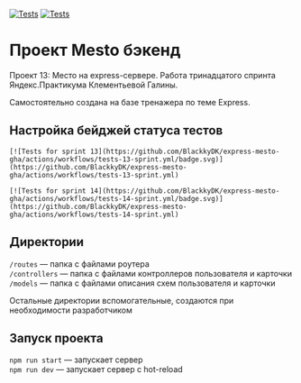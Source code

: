 [![Tests](https://github.com/yandex-praktikum/express-mesto-gha/actions/workflows/tests-13-sprint.yml/badge.svg)](https://github.com/yandex-praktikum/express-mesto-gha/actions/workflows/tests-13-sprint.yml) [![Tests](https://github.com/yandex-praktikum/express-mesto-gha/actions/workflows/tests-14-sprint.yml/badge.svg)](https://github.com/yandex-praktikum/express-mesto-gha/actions/workflows/tests-14-sprint.yml)
# Проект Mesto бэкенд
Проект 13: Место на express-сервере.
Работа тринадцатого спринта Яндекс.Практикума Клементьевой Галины.

Самостоятельно создана на базе тренажера по теме Express.

## Настройка бейджей статуса тестов

```
[![Tests for sprint 13](https://github.com/BlackkyDK/express-mesto-gha/actions/workflows/tests-13-sprint.yml/badge.svg)](https://github.com/BlackkyDK/express-mesto-gha/actions/workflows/tests-13-sprint.yml) 

[![Tests for sprint 14](https://github.com/BlackkyDK/express-mesto-gha/actions/workflows/tests-14-sprint.yml/badge.svg)](https://github.com/BlackkyDK/express-mesto-gha/actions/workflows/tests-14-sprint.yml)
```


## Директории

`/routes` — папка с файлами роутера  
`/controllers` — папка с файлами контроллеров пользователя и карточки   
`/models` — папка с файлами описания схем пользователя и карточки  
  
Остальные директории вспомогательные, создаются при необходимости разработчиком

## Запуск проекта

`npm run start` — запускает сервер   
`npm run dev` — запускает сервер с hot-reload
